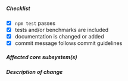 <!--
Thank you for your pull request. Please review below requirements.
Bug fixes and new features should include tests and possibly benchmarks.
Contributors guide: https://github.com/eggjs/egg/blob/master/CONTRIBUTING.md

感谢您贡献代码。请确认下列 checklist 的完成情况。
Bug 修复和新功能必须包含测试，必要时请附上性能测试。
Contributors guide: https://github.com/eggjs/egg/blob/master/CONTRIBUTING.md
-->

##### Checklist
<!-- Remove items that do not apply. For completed items, change [ ] to [x]. -->

- [x] `npm test` passes
- [x] tests and/or benchmarks are included
- [x] documentation is changed or added
- [x] commit message follows commit guidelines

##### Affected core subsystem(s)
<!-- Provide affected core subsystem(s). -->


##### Description of change
<!-- Provide a description of the change below this comment. -->
